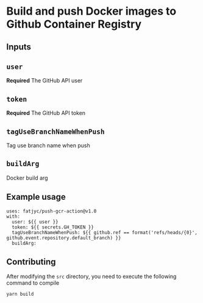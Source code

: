 # Build and push Docker images to Github Container Registry

## Inputs

## `user`

**Required** The GitHub API user

## `token`

**Required** The GitHub API token

## `tagUseBranchNameWhenPush`
Tag use branch name when push

## `buildArg`
Docker build arg

## Example usage
```
uses: fatjyc/push-gcr-action@v1.0
with:
  user: ${{ user }}
  token: ${{ secrets.GH_TOKEN }}
  tagUseBranchNameWhenPush: ${{ github.ref == format('refs/heads/{0}', github.event.repository.default_branch) }}
  buildArg:
```


## Contributing

After modifying the `src` directory, you need to execute the following command to compile

```
yarn build
```